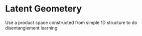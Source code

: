 # Latent Geometery
Use a product space constructed from simple 1D structure to do disentanglement learning
